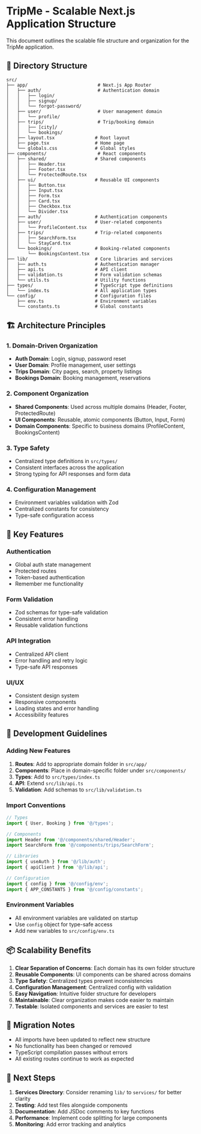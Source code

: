 # TripMe - Scalable Next.js Application Structure

This document outlines the scalable file structure and organization for the TripMe application.

## 📁 Directory Structure

```
src/
├── app/                          # Next.js App Router
│   ├── auth/                     # Authentication domain
│   │   ├── login/
│   │   ├── signup/
│   │   └── forgot-password/
│   ├── user/                     # User management domain
│   │   └── profile/
│   ├── trips/                    # Trip/booking domain
│   │   ├── [city]/
│   │   └── bookings/
│   ├── layout.tsx               # Root layout
│   ├── page.tsx                 # Home page
│   └── globals.css              # Global styles
├── components/                   # React components
│   ├── shared/                  # Shared components
│   │   ├── Header.tsx
│   │   ├── Footer.tsx
│   │   └── ProtectedRoute.tsx
│   ├── ui/                      # Reusable UI components
│   │   ├── Button.tsx
│   │   ├── Input.tsx
│   │   ├── Form.tsx
│   │   ├── Card.tsx
│   │   ├── Checkbox.tsx
│   │   └── Divider.tsx
│   ├── auth/                    # Authentication components
│   ├── user/                    # User-related components
│   │   └── ProfileContent.tsx
│   ├── trips/                   # Trip-related components
│   │   ├── SearchForm.tsx
│   │   └── StayCard.tsx
│   └── bookings/                # Booking-related components
│       └── BookingsContent.tsx
├── lib/                         # Core libraries and services
│   ├── auth.ts                  # Authentication manager
│   ├── api.ts                   # API client
│   ├── validation.ts            # Form validation schemas
│   └── utils.ts                 # Utility functions
├── types/                       # TypeScript type definitions
│   └── index.ts                 # All application types
└── config/                      # Configuration files
    ├── env.ts                   # Environment variables
    └── constants.ts             # Global constants
```

## 🏗️ Architecture Principles

### 1. Domain-Driven Organization
- **Auth Domain**: Login, signup, password reset
- **User Domain**: Profile management, user settings
- **Trips Domain**: City pages, search, property listings
- **Bookings Domain**: Booking management, reservations

### 2. Component Organization
- **Shared Components**: Used across multiple domains (Header, Footer, ProtectedRoute)
- **UI Components**: Reusable, atomic components (Button, Input, Form)
- **Domain Components**: Specific to business domains (ProfileContent, BookingsContent)

### 3. Type Safety
- Centralized type definitions in `src/types/`
- Consistent interfaces across the application
- Strong typing for API responses and form data

### 4. Configuration Management
- Environment variables validation with Zod
- Centralized constants for consistency
- Type-safe configuration access

## 🔧 Key Features

### Authentication
- Global auth state management
- Protected routes
- Token-based authentication
- Remember me functionality

### Form Validation
- Zod schemas for type-safe validation
- Consistent error handling
- Reusable validation functions

### API Integration
- Centralized API client
- Error handling and retry logic
- Type-safe API responses

### UI/UX
- Consistent design system
- Responsive components
- Loading states and error handling
- Accessibility features

## 🚀 Development Guidelines

### Adding New Features
1. **Routes**: Add to appropriate domain folder in `src/app/`
2. **Components**: Place in domain-specific folder under `src/components/`
3. **Types**: Add to `src/types/index.ts`
4. **API**: Extend `src/lib/api.ts`
5. **Validation**: Add schemas to `src/lib/validation.ts`

### Import Conventions
```typescript
// Types
import { User, Booking } from '@/types';

// Components
import Header from '@/components/shared/Header';
import SearchForm from '@/components/trips/SearchForm';

// Libraries
import { useAuth } from '@/lib/auth';
import { apiClient } from '@/lib/api';

// Configuration
import { config } from '@/config/env';
import { APP_CONSTANTS } from '@/config/constants';
```

### Environment Variables
- All environment variables are validated on startup
- Use `config` object for type-safe access
- Add new variables to `src/config/env.ts`

## 📦 Scalability Benefits

1. **Clear Separation of Concerns**: Each domain has its own folder structure
2. **Reusable Components**: UI components can be shared across domains
3. **Type Safety**: Centralized types prevent inconsistencies
4. **Configuration Management**: Centralized config with validation
5. **Easy Navigation**: Intuitive folder structure for developers
6. **Maintainable**: Clear organization makes code easier to maintain
7. **Testable**: Isolated components and services are easier to test

## 🔄 Migration Notes

- All imports have been updated to reflect new structure
- No functionality has been changed or removed
- TypeScript compilation passes without errors
- All existing routes continue to work as expected

## 📝 Next Steps

1. **Services Directory**: Consider renaming `lib/` to `services/` for better clarity
2. **Testing**: Add test files alongside components
3. **Documentation**: Add JSDoc comments to key functions
4. **Performance**: Implement code splitting for large components
5. **Monitoring**: Add error tracking and analytics 